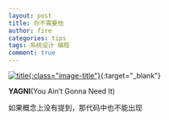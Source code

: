```yaml
---
layout: post
title: 你不需要他
author: fire
categories: tips 
tags: 系统设计 编程
comment: true
---
```


[![title](https://image.sideproject.cn/titlex/title_005.jpg){:class="image-title"}](https://image.sideproject.cn/titlex/title_005.jpg){:target="_blank"}

**YAGNI**(You Ain’t Gonna Need It)

如果概念上没有提到，那代码中也不能出现